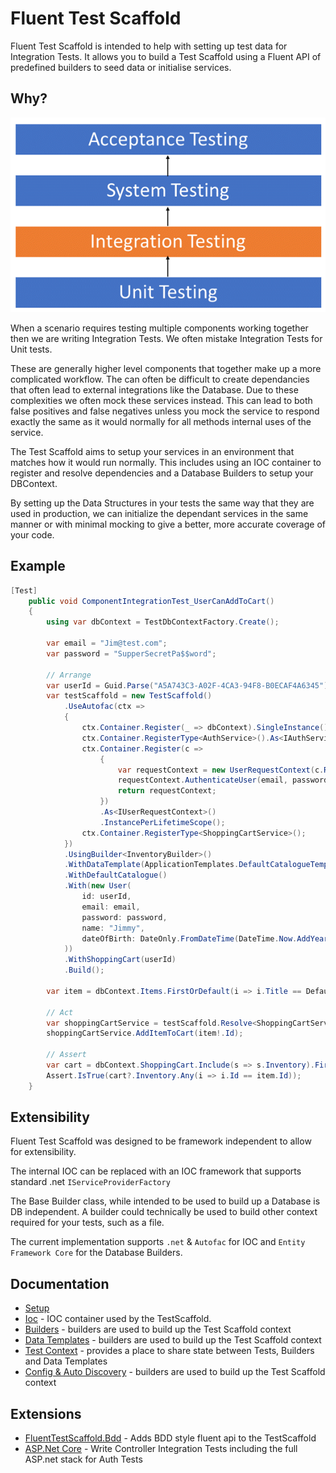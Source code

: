 # Fluent Test Scaffold
Fluent Test Scaffold is intended to help with setting up test data for Integration Tests. It allows you to build a Test Scaffold using a Fluent API of predefined builders to seed data or initialise services.

## Why?
![img.png](img.png)

When a scenario requires testing multiple components working together then we are writing Integration Tests.
We often mistake Integration Tests for Unit tests.

These are generally higher level components that together make up a more complicated workflow. The can often be difficult to create dependancies that often lead to external integrations like the Database. 
Due to these complexities we often mock these services instead. This can lead to both false positives and false negatives unless you mock the service to respond exactly the same as it would normally for all methods internal uses of the service.

The Test Scaffold aims to setup your services in an environment that matches how it would run normally. 
This includes using an IOC container to register and resolve dependencies and a Database Builders to setup your DBContext.

By setting up the Data Structures in your tests the same way that they are used in production, we can initialize the dependant services in the same manner or with minimal mocking to give a better, more accurate coverage of your code.

## Example

```csharp
[Test]
    public void ComponentIntegrationTest_UserCanAddToCart()
    {
        using var dbContext = TestDbContextFactory.Create();
        
        var email = "Jim@test.com";
        var password = "SupperSecretPa$$word";
        
        // Arrange
        var userId = Guid.Parse("A5A743C3-A02F-4CA3-94F8-B0ECAF4A6345");
        var testScaffold = new TestScaffold()
            .UseAutofac(ctx =>
            {
                ctx.Container.Register(_ => dbContext).SingleInstance();
                ctx.Container.RegisterType<AuthService>().As<IAuthService>();
                ctx.Container.Register(c =>
                    {
                        var requestContext = new UserRequestContext(c.Resolve<IAuthService>());
                        requestContext.AuthenticateUser(email, password);
                        return requestContext;
                    })
                    .As<IUserRequestContext>()
                    .InstancePerLifetimeScope();
                ctx.Container.RegisterType<ShoppingCartService>();
            })
            .UsingBuilder<InventoryBuilder>()
            .WithDataTemplate(ApplicationTemplates.DefaultCatalogueTemplate)
            .WithDefaultCatalogue()
            .With(new User(
                id: userId,
                email: email,
                password: password,
                name: "Jimmy",
                dateOfBirth: DateOnly.FromDateTime(DateTime.Now.AddYears(-8))
            ))
            .WithShoppingCart(userId)
            .Build();
        
        var item = dbContext.Items.FirstOrDefault(i => i.Title == Defaults.CatalogueItems.DeadPool);
        
        // Act
        var shoppingCartService = testScaffold.Resolve<ShoppingCartService>();
        shoppingCartService.AddItemToCart(item!.Id);
        
        // Assert      
        var cart = dbContext.ShoppingCart.Include(s => s.Inventory).FirstOrDefault(u => u.UserId == userId);
        Assert.IsTrue(cart?.Inventory.Any(i => i.Id == item.Id));
    }
```

## Extensibility 
Fluent Test Scaffold was designed to be framework independent to allow for extensibility. 

The internal IOC can be replaced with an IOC framework that supports standard .net `IServiceProviderFactory`

The Base Builder class, while intended to be used to build up a Database is DB independent. A builder could technically be used to build other context required for your tests, such as a file.

The current implementation supports `.net` & `Autofac` for IOC and `Entity Framework Core` for the Database Builders.  

## Documentation
<!--- Add a README.md to a folder for your feature's docs --->
* [Setup](setup.md)
* [Ioc](ioc) - IOC container used by the TestScaffold. 
* [Builders](builders) - builders are used to build up the Test Scaffold context
* [Data Templates](data-templates) - builders are used to build up the Test Scaffold context
* [Test Context](test-context) - provides a place to share state between Tests, Builders and Data Templates
* [Config & Auto Discovery](config-options) - builders are used to build up the Test Scaffold context

## Extensions
* [FluentTestScaffold.Bdd](bdd) - Adds BDD style fluent api to the TestScaffold
* [ASP.Net Core](asp-net-core) - Write Controller Integration Tests including the full ASP.net stack for Auth Tests 

<!---
Excluding Assembly References for now until we can Auto Generate their API docs. 
This should show what Method Signatures are available with the fluent api.

## Assembly Reference
* [FluentTestScaffold.Core](FluentTestScaffold.Core)
* [FluentTestScaffold.Autofac](FluentTestScaffold.Autofac)
* [FluentTestScaffold.EntityFrameworkCore](FluentTestScaffold.EntityFrameworkCore)
* [FluentTestScaffold.Bdd](FluentTestScaffold.Bdd)
* [FluentTestScaffold.AspNetCore](FluentTestScaffold.AspNetCore)
-->
